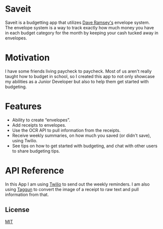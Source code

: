 # Saveit
Saveit is a budgetting app that utilizes [Dave Ramsey's](https://www.daveramsey.com/blog/envelope-system-explained) envelope system. The envelope system is a way to track exactly how much money you have in each budget category for the month by keeping your cash tucked away in envelopes.
# Motivation
I have some friends living paycheck to paycheck. Most of us aren't really taught how to budget in school, so I created this app to not only showcase my abilities as a Junior Developer but also to help them get started with budgeting.
# Features
- Ability to create “envelopes”. 
- Add receipts to envelopes. 
- Use the OCR API to pull information from the receipts. 
- Receive weekly summaries, on how much you saved (or didn't save), using Twilio. 
- See tips on how to get started with budgeting, and chat with other users to share budgeting tips.
# API Reference
In this App I am using [Twilio](https://www.twilio.com/docs) to send out the weekly reminders. I am also using [Taggun](https://www.taggun.io/) to convert the image of a receipt to raw text and pull information from that.
## License
[MIT](https://choosealicense.com/licenses/mit/)
